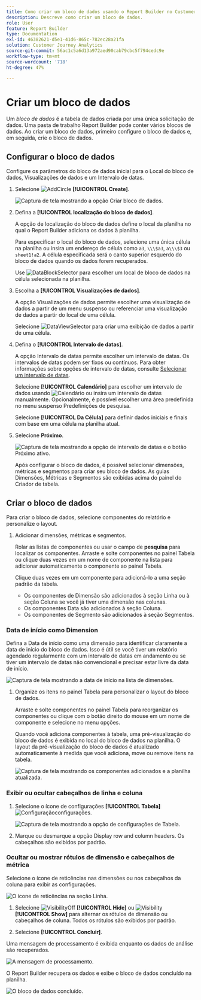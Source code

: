 ```yaml
---
title: Como criar um bloco de dados usando o Report Builder no Customer Journey Analytics
description: Descreve como criar um bloco de dados.
role: User
feature: Report Builder
type: Documentation
exl-id: 46382621-d5e1-41d6-865c-782ec28a21fa
solution: Customer Journey Analytics
source-git-commit: 56ac1c5a6d13a972aed90cab79cbc5f794cedc9e
workflow-type: tm+mt
source-wordcount: '718'
ht-degree: 47%

---
```


# Criar um bloco de dados

Um *bloco de dados* é a tabela de dados criada por uma única solicitação de dados. Uma pasta de trabalho Report Builder pode conter vários blocos de dados. Ao criar um bloco de dados, primeiro configure o bloco de dados e, em seguida, crie o bloco de dados.

## Configurar o bloco de dados

Configure os parâmetros do bloco de dados inicial para o Local do bloco de dados, Visualizações de dados e um Intervalo de datas.

1. Selecione ![AddCircle](/help/assets/icons/AddCircle.svg) **[!UICONTROL Create]**.

   ![Captura de tela mostrando a opção Criar bloco de dados.](./assets/create-datablock.png)

1. Defina a **[!UICONTROL localização do bloco de dados]**.

   A opção de localização do bloco de dados define o local da planilha no qual o Report Builder adiciona os dados à planilha.

   Para especificar o local do bloco de dados, selecione uma única célula na planilha ou insira um endereço de célula como `a3`, `\\\$a3`, `a\\\$3` ou `sheet1!a2`. A célula especificada será o canto superior esquerdo do bloco de dados quando os dados forem recuperados.

   Use ![DataBlockSelector](/help/assets/icons/DataBlockSelector.svg) para escolher um local de bloco de dados na célula selecionada na planilha.

1. Escolha a **[!UICONTROL Visualizações de dados]**.

   A opção Visualizações de dados permite escolher uma visualização de dados a partir de um menu suspenso ou referenciar uma visualização de dados a partir do local de uma célula.

   Selecione ![DataViewSelector](/help/assets/icons/DataViewSelector.svg) para criar uma exibição de dados a partir de uma célula.

1. Defina o **[!UICONTROL Intervalo de datas]**.

   A opção Intervalo de datas permite escolher um intervalo de datas. Os intervalos de datas podem ser fixos ou contínuos. Para obter informações sobre opções de intervalo de datas, consulte [Selecionar um intervalo de datas](select-date-range.md).

   Selecione **[!UICONTROL Calendário]** para escolher um intervalo de dados usando ![Calendário](/help/assets/icons/Calendar.svg) ou insira um intervalo de datas manualmente. Opcionalmente, é possível escolher uma área predefinida no menu suspenso Predefinições de pesquisa.

   Selecione **[!UICONTROL Da Célula]** para definir dados iniciais e finais com base em uma célula na planilha atual.

1. Selecione **Próximo**.

   ![Captura de tela mostrando a opção de intervalo de datas e o botão Próximo ativo.](./assets/choose_date_data_view3.png)

   Após configurar o bloco de dados, é possível selecionar dimensões, métricas e segmentos para criar seu bloco de dados. As guias Dimensões, Métricas e Segmentos são exibidas acima do painel do Criador de tabela.

## Criar o bloco de dados

Para criar o bloco de dados, selecione componentes do relatório e personalize o layout.

1. Adicionar dimensões, métricas e segmentos.

   Rolar as listas de componentes ou usar o campo de **pesquisa** para localizar os componentes. Arraste e solte componentes no painel Tabela ou clique duas vezes em um nome de componente na lista para adicionar automaticamente o componente ao painel Tabela.

   Clique duas vezes em um componente para adicioná-lo a uma seção padrão da tabela.

   - Os componentes de Dimensão são adicionados à seção Linha ou à seção Coluna se você já tiver uma dimensão nas colunas.
   - Os componentes Data são adicionados à seção Coluna.
   - Os componentes de Segmento são adicionados à seção Segmentos.

### Data de início como Dimension

Defina a Data de início como uma dimensão para identificar claramente a data de início do bloco de dados. Isso é útil se você tiver um relatório agendado regularmente com um intervalo de datas em andamento ou se tiver um intervalo de datas não convencional e precisar estar livre da data de início.

![Captura de tela mostrando a data de início na lista de dimensões.](./assets/start-date-dimension.png)

1. Organize os itens no painel Tabela para personalizar o layout do bloco de dados.

   Arraste e solte componentes no painel Tabela para reorganizar os componentes ou clique com o botão direito do mouse em um nome de componente e selecione no menu opções.

   Quando você adiciona componentes à tabela, uma pré-visualização do bloco de dados é exibida no local do bloco de dados na planilha. O layout da pré-visualização do bloco de dados é atualizado automaticamente à medida que você adiciona, move ou remove itens na tabela.

   ![Captura de tela mostrando os componentes adicionados e a planilha atualizada.](./assets/image10.png)

### Exibir ou ocultar cabeçalhos de linha e coluna

1. Selecione o ícone de configurações **[!UICONTROL Tabela]** ![Configuração](/help/assets/icons/Setting.svg)configurações.

   ![Captura de tela mostrando a opção de configurações de Tabela.](./assets/table-settings.png)

1. Marque ou desmarque a opção Display row and column headers. Os cabeçalhos são exibidos por padrão.

### Ocultar ou mostrar rótulos de dimensão e cabeçalhos de métrica

Selecione o ícone de reticências nas dimensões ou nos cabeçalhos da coluna para exibir as configurações.

![O ícone de reticências na seção Linha.](./assets/row-heading.png)

1. Selecione ![VisibilityOff](/help/assets/icons/VisibilityOff.svg) **[!UICONTROL Hide]** ou ![Visibility](/help/assets/icons/Visibility.svg) **[!UICONTROL Show]** para alternar os rótulos de dimensão ou cabeçalhos de coluna. Todos os rótulos são exibidos por padrão.

1. Selecione **[!UICONTROL Concluir]**.


Uma mensagem de processamento é exibida enquanto os dados de análise são recuperados.

![A mensagem de processamento.](./assets/image11.png)

O Report Builder recupera os dados e exibe o bloco de dados concluído na planilha.

![O bloco de dados concluído.](./assets/image12.png)
